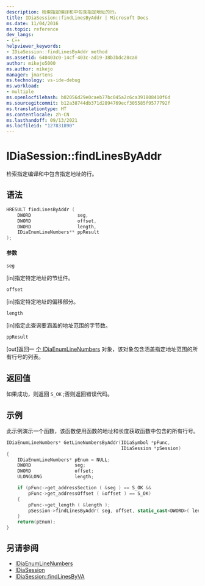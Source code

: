 ```yaml
---
description: 检索指定编译和中包含指定地址的行。
title: IDiaSession::findLinesByAddr | Microsoft Docs
ms.date: 11/04/2016
ms.topic: reference
dev_langs:
- C++
helpviewer_keywords:
- IDiaSession::findLinesByAddr method
ms.assetid: 640403c0-14cf-403c-ad19-38b3bdc28ca8
author: mikejo5000
ms.author: mikejo
manager: jmartens
ms.technology: vs-ide-debug
ms.workload:
- multiple
ms.openlocfilehash: b02056d29e0caeb77bc045a2c6ca391808410f6d
ms.sourcegitcommit: b12a38744db371d2894769ecf305585f9577792f
ms.translationtype: HT
ms.contentlocale: zh-CN
ms.lasthandoff: 09/13/2021
ms.locfileid: "127831890"
---
```

# <a name="idiasessionfindlinesbyaddr"></a>IDiaSession::findLinesByAddr
检索指定编译和中包含指定地址的行。

## <a name="syntax"></a>语法

```C++
HRESULT findLinesByAddr (
    DWORD                 seg,
    DWORD                 offset,
    DWORD                 length,
    IDiaEnumLineNumbers** ppResult
);
```

#### <a name="parameters"></a>参数
`seg`

[in]指定特定地址的节组件。

`offset`

[in]指定特定地址的偏移部分。

`length`

[in]指定此查询要涵盖的地址范围的字节数。

`ppResult`

[out]返回一 [个 IDiaEnumLineNumbers](../../debugger/debug-interface-access/idiaenumlinenumbers.md) 对象，该对象包含涵盖指定地址范围的所有行号的列表。

## <a name="return-value"></a>返回值
如果成功，则返回 `S_OK` ;否则返回错误代码。

## <a name="example"></a>示例
此示例演示一个函数，该函数使用函数的地址和长度获取函数中包含的所有行号。

```C++
IDiaEnumLineNumbers* GetLineNumbersByAddr(IDiaSymbol *pFunc,
                                          IDiaSession *pSession)
{
    IDiaEnumLineNumbers* pEnum = NULL;
    DWORD                seg;
    DWORD                offset;
    ULONGLONG            length;

    if (pFunc->get_addressSection ( &seg ) == S_OK &&
        pFunc->get_addressOffset ( &offset ) == S_OK)
    {
        pFunc->get_length ( &length );
        pSession->findLinesByAddr( seg, offset, static_cast<DWORD>( length ), &pEnum );
    }
    return(pEnum);
}
```

## <a name="see-also"></a>另请参阅
- [IDiaEnumLineNumbers](../../debugger/debug-interface-access/idiaenumlinenumbers.md)
- [IDiaSession](../../debugger/debug-interface-access/idiasession.md)
- [IDiaSession::findLinesByVA](../../debugger/debug-interface-access/idiasession-findlinesbyva.md)
